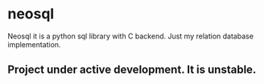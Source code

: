 # neosql

Neosql it is a python sql library with C backend. Just my relation database implementation.

## Project under active development. It is unstable.
